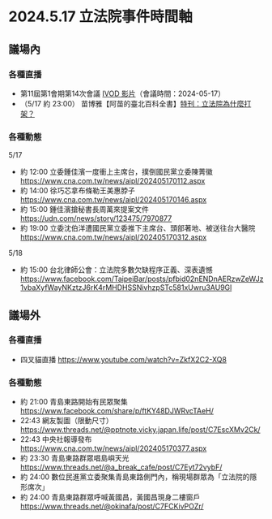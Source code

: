 # 2024.5.17 立法院事件時間軸

## 議場內

### 各種直播
-  第11屆第1會期第14次會議 [IVOD 影片](https://ivod.ly.gov.tw/Play/Full/1M/15925)（會議時間：2024-05-17）
- （5/17 約 23:00） 苗博雅【阿苗的臺北百科全書】[特刊：立法院為什麼打架？](https://www.youtube.com/watch?v=7lRYgYmQkTc&t=1182s)

### 各種動態
5/17
- 約 12:00 立委鍾佳濱一度衝上主席台，撲倒國民黨立委陳菁徽 https://www.cna.com.tw/news/aipl/202405170112.aspx
- 約 14:00 徐巧芯拿布條勒王美惠脖子 https://www.cna.com.tw/news/aipl/202405170146.aspx
- 約 15:00 鍾佳濱搶秘書長周萬來提案文件
 https://udn.com/news/story/123475/7970877
- 約 19:00 立委沈伯洋遭國民黨立委推下主席台、頭部著地、被送往台大醫院 https://www.cna.com.tw/news/aipl/202405170312.aspx

5/18
- 約 15:00 台北律師公會：立法院多數欠缺程序正義、深表遺憾
https://www.facebook.com/TaipeiBar/posts/pfbid02nENDnAERzwZeWJz1vbaXyfWayNKztzJ6rK4rMHDHSSNivhzpSTc581xUwru3AU9Gl

## 議場外

### 各種直播
- 四叉貓直播 https://www.youtube.com/watch?v=ZkfX2C2-XQ8

### 各種動態
- 約 21:00 青島東路開始有民眾聚集 https://www.facebook.com/share/p/ftKY48DJWRvcTAeH/
- 22:43 網友製圖（限動尺寸） https://www.threads.net/@pptnote.vicky.japan.life/post/C7EscXMv2Ck/
- 22:43 中央社報導發布 https://www.cna.com.tw/news/aipl/202405170377.aspx
- 約 23:30 青島東路群眾唱島嶼天光 https://www.threads.net/@a_break_cafe/post/C7Eyt72vybF/
- 約 24:00 數位民進黨立委聚集青島東路側門內，稱現場群眾為「立法院的隱形席次」
- 約 24:00 青島東路群眾呼喊黃國昌，黃國昌現身二樓窗戶 https://www.threads.net/@okinafa/post/C7FCKivPOZr/

